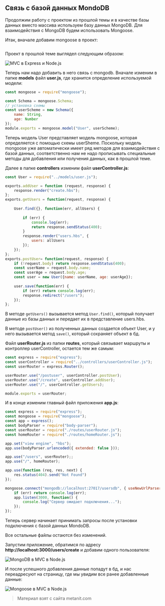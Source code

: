 ## Связь с базой данных MondoDB

Продолжим работу с проектом из прошлой темы и в качестве базы данных вместо массива используем базу данных MongoDB. Для взаимодействия с MongoDB будем использовать Mongoose.

Итак, вначале добавим mongoose в проект:

```

```

Проект в прошлой теме выглядел следующим образом:

![MVC в Express и Node.js](https://metanit.com/web/nodejs/pics/8.4.png)

Теперь нам надо добавить в него связь с mongodb. Вначале изменим в папке **models** файл **user.js**, где хранится определение используемой модели:

```js
const mongoose = require("mongoose");

const Schema = mongoose.Schema;
// установка схемы
const userScheme = new Schema({
    name: String,
    age: Number
});
module.exports = mongoose.model("User", userScheme);
```

Теперь модель User представляет модель mongoose, которая определяется с помощью схемы userSheme. Поскольку модель mongoose уже автоматически имеет ряд методов для взаимодействия с базой данных, соответственно нам не надо прописывать специальные методы для добавления или получения данных, как в прошлой теме.

Далее в папке **controllers** изменим файл **userController.js**:

```js
const User = require("../models/user.js");

exports.addUser = function (request, response) {
    response.render("create.hbs");
};
exports.getUsers = function(request, response) {
    
    User.find({}, function(err, allUsers) {
 
        if (err) {
            console.log(err);
            return response.sendStatus(400);
        }
        response.render("users.hbs", {
            users: allUsers
        });
    });
};
exports.postUser= function(request, response) {
    if (!request.body) return response.sendStatus(400);
    const userName = request.body.name;
    const userAge = request.body.age;
    const user = new User({name: userName, age: userAge});
    
    user.save(function(err) {
        if (err) return console.log(err);
        response.redirect("/users");
    });
};
```

В методе `getUsers()` вызывается метод `User.find()`, который получает данные из базы данных и передает их в представление users.hbs.

В методе `postUser()` из полученных данных создается объект User, и у него вызывается метод `save()`, который сохраняет объект в бд.

Файл **userRouter.js** из папки **routes**, который связывает маршруты и контроллер userController, остается тем же самым:

```js
const express = require("express");
const userController = require("../controllers/userController.js");
const userRouter = express.Router();

userRouter.use("/postuser", userController.postUser);
userRouter.use("/create", userController.addUser);
userRouter.use("/", userController.getUsers);

module.exports = userRouter;
```

И в конце изменим главный файл приложения **app.js**:

```js
const express = require("express");
const mongoose = require("mongoose");
const app = express();
const bodyParser = require("body-parser");
const userRouter = require("./routes/userRouter.js");
const homeRouter = require("./routes/homeRouter.js");

app.set("view engine", "hbs");
app.use(bodyParser.urlencoded({ extended: false }));

app.use("/users", userRouter);;
app.use("/", homeRouter);

app.use(function (req, res, next) {
    res.status(404).send("Not Found")
});

mongoose.connect("mongodb://localhost:27017/usersdb", { useNewUrlParser: true }, function(err) {
    if (err) return console.log(err);
    app.listen(3000, function() {
        console.log("Сервер ожидает подключения...");
    });
});
```

Теперь сервер начинает принимать запросы после установки подключения с базой данных MondoDB.

Все остальные файлы остаются без изменений.

Запустим приложение, обратимся по адресу **http://localhost:3000/users/create** и добавим одного пользователя:

![MongoDB в MVC в Node.js](https://metanit.com/web/nodejs/pics/8.6.png)

И после успешного добавления данные попадут в бд, и нас переадресуют на страницу, где мы увидим все ранее добавленные данные:

![Mongoose в MVC в Node.js](https://metanit.com/web/nodejs/pics/8.7.png)


> Материал взят с сайта metanit.com